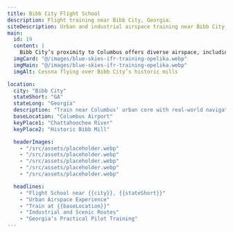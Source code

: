 ```yaml
---
title: Bibb City Flight School
description: Flight training near Bibb City, Georgia.
siteDescription: Urban and industrial airspace training near Bibb City, GA.
main:
  id: 19
  content: |
    Bibb City’s proximity to Columbus offers diverse airspace, including urban and industrial zones.
  imgCard: "@/images/blue-skies-ifr-training-opelika.webp"
  imgMain: "@/images/blue-skies-ifr-training-opelika.webp"
  imgAlt: Cessna flying over Bibb City’s historic mills

location:
  city: "Bibb City"
  stateShort: "GA"
  stateLong: "Georgia"
  description: "Train near Columbus’ urban core with real-world navigation challenges."
  baseLocation: "Columbus Airport"
  keyPlace1: "Chattahoochee River"
  keyPlace2: "Historic Bibb Mill"

  headerImages:
    - "/src/assets/placeholder.webp"
    - "/src/assets/placeholder.webp"
    - "/src/assets/placeholder.webp"
    - "/src/assets/placeholder.webp"
    - "/src/assets/placeholder.webp"

  headlines:
    - "Flight School near {{city}}, {{stateShort}}"
    - "Urban Airspace Experience"
    - "Train at {{baseLocation}}"
    - "Industrial and Scenic Routes"
    - "Georgia’s Practical Pilot Training"
---
```

